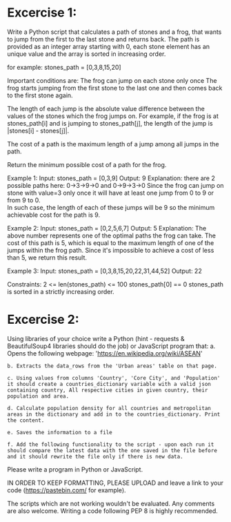 # Excercise 1:
Write a Python script that calculates a path of stones and a frog, that wants to jump from the first to the last stone and returns back. The path is provided as an integer array starting with 0, each stone element has an unique value and the array is sorted in increasing order. 

for example:
stones_path = [0,3,8,15,20]

Important conditions are: 
The frog can jump on each stone only once 
The frog starts jumping from the first stone to the last one and then comes back to the first stone again.

The length of each jump is the absolute value difference between the values of the stones which the frog jumps on. For example, if the frog is at stones_path[i] and is jumping to stones_path[j], the length of the jump is |stones[i] - stones[j]|.

The cost of a path is the maximum length of a jump among all jumps in the path.

Return the minimum possible cost of a path for the frog.

Example 1:
Input: stones_path = [0,3,9]
Output: 9
Explanation: there are 2 possible paths here: 0->3->9->0 and 0->9->3->0 
Since the frog can jump on stone with value=3 only once it will have at least one jump from 0 to 9 or from 9 to 0.   
In such case, the length of each of these jumps will be 9 so the minimum achievable cost for the path is 9.

Example 2:
Input: stones_path = [0,2,5,6,7]
Output: 5
Explanation: The above number represents one of the optimal paths the frog can take.
The cost of this path is 5, which is equal to the maximum length of one of the jumps within the frog path.
Since it's impossible to achieve a cost of less than 5, we return this result.

Example 3:
Input: stones_path = [0,3,8,15,20,22,31,44,52]
Output: 22



Constraints:
2 <= len(stones_path) <= 100
stones_path[0] == 0
stones_path is sorted in a strictly increasing order.

# Excercise 2:
Using libraries of your choice write a Python (hint - requests & BeautifulSoup4 libraries should do the job) or JavaScript program that:
    a. Opens the following webpage: 'https://en.wikipedia.org/wiki/ASEAN'

    b. Extracts the data_rows from the 'Urban areas' table on that page.

    c. Using values from columns 'Country', 'Core City', and 'Population' it should create a countries_dictionary variable with a valid json containing country, All respective cities in given country, their population and area.

    d. Calculate population density for all countries and metropolitan areas in the dictionary and add in to the countries_dictionary. Print the content.

    e. Saves the information to a file

    f. Add the following functionality to the script - upon each run it should compare the latest data with the one saved in the file before and it should rewrite the file only if there is new data.

Please write a program in Python or JavaScript.

IN ORDER TO KEEP FORMATTING, PLEASE UPLOAD and leave a link to your code (https://pastebin.com/ for example).

The scripts which are not working wouldn't be evaluated. Any comments are also welcome.
Writing a code following PEP 8 is highly recommended.
